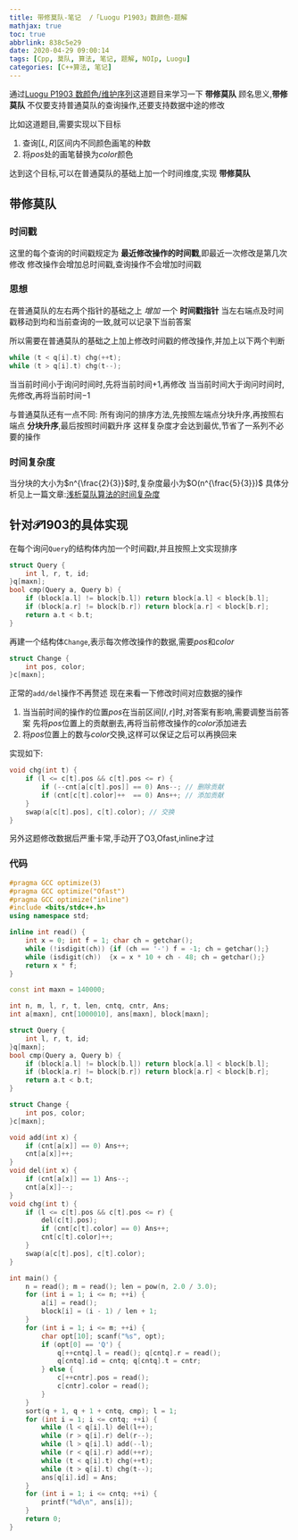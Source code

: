 ```yaml
---
title: 带修莫队-笔记  /「Luogu P1903」数颜色-题解
mathjax: true
toc: true
abbrlink: 838c5e29
date: 2020-04-29 09:00:14
tags: [Cpp, 莫队, 算法, 笔记, 题解, NOIp, Luogu]
categories: [C++算法, 笔记]
---
```


通过[Luogu P1903 数颜色/维护序列](https://www.luogu.com.cn/problem/P1903)这道题目来学习一下 __带修莫队__
顾名思义,__带修莫队__ 不仅要支持普通莫队的查询操作,还要支持数据中途的修改

比如这道题目,需要实现以下目标
1. 查询$[L,R]$区间内不同颜色画笔的种数
2. 将$pos$处的画笔替换为$color$颜色

达到这个目标,可以在普通莫队的基础上加一个时间维度,实现 __带修莫队__
<!--more--> 

## 带修莫队

### 时间戳
这里的每个查询的时间戳规定为 __最近修改操作的时间戳__,即最近一次修改是第几次修改
修改操作会增加总时间戳,查询操作不会增加时间戳

### 思想
在普通莫队的左右两个指针的基础之上 *增加* 一个 __时间戳指针__
当左右端点及时间戳移动到均和当前查询的一致,就可以记录下当前答案

所以需要在普通莫队的基础之上加上修改时间戳的修改操作,并加上以下两个判断
```cpp
while (t < q[i].t) chg(++t);
while (t > q[i].t) chg(t--);
```
当当前时间小于询问时间时,先将当前时间$+1$,再修改
当当前时间大于询问时间时,先修改,再将当前时间$-1$

与普通莫队还有一点不同:
所有询问的排序方法,先按照左端点分块升序,再按照右端点 __分块升序__,最后按照时间戳升序
这样复杂度才会达到最优,节省了一系列不必要的操作

### 时间复杂度
当分块的大小为$n^{\frac{2}{3}}$时,复杂度最小为$O(n^{\frac{5}{3}})$
具体分析见上一篇文章:[浅析莫队算法的时间复杂度](681257d9.html)

## 针对$\mathcal{P1903}$的具体实现

在每个询问`Query`的结构体内加一个时间戳$t$,并且按照上文实现排序
```cpp
struct Query {
    int l, r, t, id;
}q[maxn];
bool cmp(Query a, Query b) {
    if (block[a.l] != block[b.l]) return block[a.l] < block[b.l];
    if (block[a.r] != block[b.r]) return block[a.r] < block[b.r];
    return a.t < b.t;
}
```

再建一个结构体`Change`,表示每次修改操作的数据,需要$pos$和$color$
```cpp
struct Change {
    int pos, color;
}c[maxn];
```

正常的`add/del`操作不再赘述
现在来看一下修改时间对应数据的操作
1. 当当前时间的操作的位置$pos$在当前区间$[l,r]$时,对答案有影响,需要调整当前答案
先将$pos$位置上的贡献删去,再将当前修改操作的$color$添加进去
2. 将$pos$位置上的数与$color$交换,这样可以保证之后可以再换回来

实现如下:
```cpp
void chg(int t) {
    if (l <= c[t].pos && c[t].pos <= r) {
        if (--cnt[a[c[t].pos]] == 0) Ans--; // 删除贡献
        if (cnt[c[t].color]++  == 0) Ans++; // 添加贡献
    }
    swap(a[c[t].pos], c[t].color); // 交换
}
```

另外这题修改数据后严重卡常,手动开了O3,Ofast,inline才过

### 代码
```cpp
#pragma GCC optimize(3)
#pragma GCC optimize("Ofast")
#pragma GCC optimize("inline")
#include <bits/stdc++.h>
using namespace std;

inline int read() {
    int x = 0; int f = 1; char ch = getchar();
    while (!isdigit(ch)) {if (ch == '-') f = -1; ch = getchar();}
    while (isdigit(ch))  {x = x * 10 + ch - 48; ch = getchar();}
    return x * f;
}

const int maxn = 140000;

int n, m, l, r, t, len, cntq, cntr, Ans;
int a[maxn], cnt[1000010], ans[maxn], block[maxn];

struct Query {
    int l, r, t, id;
}q[maxn];
bool cmp(Query a, Query b) {
    if (block[a.l] != block[b.l]) return block[a.l] < block[b.l];
    if (block[a.r] != block[b.r]) return block[a.r] < block[b.r];
    return a.t < b.t;
}

struct Change {
    int pos, color;
}c[maxn];

void add(int x) {
    if (cnt[a[x]] == 0) Ans++;
    cnt[a[x]]++;
}
void del(int x) {
    if (cnt[a[x]] == 1) Ans--;
    cnt[a[x]]--;
}
void chg(int t) {
    if (l <= c[t].pos && c[t].pos <= r) {
        del(c[t].pos);
        if (cnt[c[t].color] == 0) Ans++;
        cnt[c[t].color]++;
    }
    swap(a[c[t].pos], c[t].color);
}

int main() {
    n = read(); m = read(); len = pow(n, 2.0 / 3.0);
    for (int i = 1; i <= n; ++i) {
        a[i] = read();
        block[i] = (i - 1) / len + 1;
    }
    for (int i = 1; i <= m; ++i) {
        char opt[10]; scanf("%s", opt);
        if (opt[0] == 'Q') {
            q[++cntq].l = read(); q[cntq].r = read();
            q[cntq].id = cntq; q[cntq].t = cntr;
        } else {
            c[++cntr].pos = read();
            c[cntr].color = read();
        }
    }
    sort(q + 1, q + 1 + cntq, cmp); l = 1;
    for (int i = 1; i <= cntq; ++i) {
        while (l < q[i].l) del(l++);
        while (r > q[i].r) del(r--);
        while (l > q[i].l) add(--l);
        while (r < q[i].r) add(++r);
        while (t < q[i].t) chg(++t);
        while (t > q[i].t) chg(t--);
        ans[q[i].id] = Ans;
    }
    for (int i = 1; i <= cntq; ++i) {
        printf("%d\n", ans[i]);
    }
    return 0;
}
```